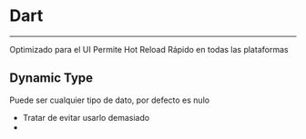 # Dart
---
Optimizado para el UI
Permite Hot Reload
Rápido en todas las plataformas

## Dynamic Type
Puede ser cualquier tipo de dato, por defecto es nulo

- Tratar de evitar usarlo demasiado
-

